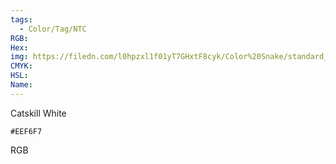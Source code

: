 ```yaml
---
tags:
  - Color/Tag/NTC
RGB:
Hex:
img: https://filedn.com/l0hpzxl1f01yT7GHxtF8cyk/Color%20Snake/standard_csv_to_svg/EEF6F7.svg
CMYK:
HSL:
Name:
---
```

Catskill White
```palette
#EEF6F7
```
RGB
